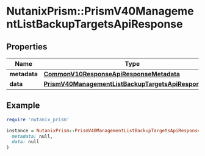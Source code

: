 # NutanixPrism::PrismV40ManagementListBackupTargetsApiResponse

## Properties

| Name | Type | Description | Notes |
| ---- | ---- | ----------- | ----- |
| **metadata** | [**CommonV10ResponseApiResponseMetadata**](CommonV10ResponseApiResponseMetadata.md) |  | [optional] |
| **data** | [**PrismV40ManagementListBackupTargetsApiResponseData**](PrismV40ManagementListBackupTargetsApiResponseData.md) |  | [optional] |

## Example

```ruby
require 'nutanix_prism'

instance = NutanixPrism::PrismV40ManagementListBackupTargetsApiResponse.new(
  metadata: null,
  data: null
)
```

